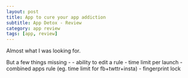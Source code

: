 ```yaml
---
layout: post
title: App to cure your app addiction
subtitle: App Detox - Review
category: app review
tags: [app, review]
---
```


Almost what I was looking for.

But a few things missing -
	- ability to edit a rule
	- time limit per launch
	- combined apps rule (eg. time limit for fb+twttr+insta)
	- fingerprint lock